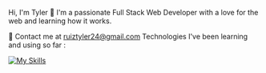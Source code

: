 Hi, I'm Tyler 👋
I'm a passionate Full Stack Web Developer with a love for the web and learning how it works.

🌱 Contact me at ruiztyler24@gmail.com
Technologies I've been learning and using so far :

[![My Skills](https://skillicons.dev/icons?i=js,react,html,css,graphql,mongodb,ts,nextjs,vite,nodejs,ubuntu,babel,bootstrap,codepen,express,github,git,linkedin,stackoverflow,vscode)](https://skillicons.dev)
